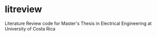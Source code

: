 # litreview
Literature Review code for Master's Thesis in Electrical Engineering at University of Costa Rica 

